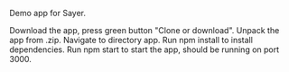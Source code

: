 Demo app for Sayer.

Download the app, press green button "Clone or download".
Unpack the app from .zip.
Navigate to directory app.
Run npm install to install dependencies.
Run npm start to start the app, should be running on port 3000.